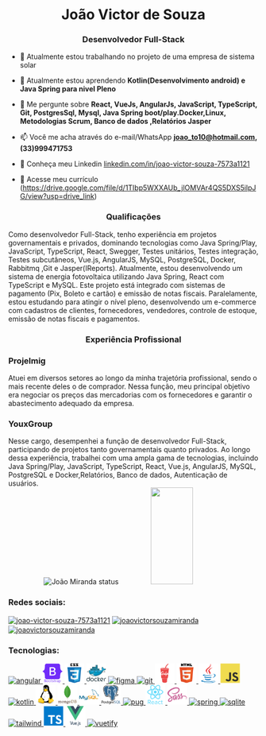 <h1 align="center">João Victor de Souza</h1>
<h3 align="center">Desenvolvedor Full-Stack</h3>

- 🔭 Atualmente estou trabalhando no projeto de uma empresa de sistema solar

- 🌱 Atualmente estou aprendendo **Kotlin(Desenvolvimento android) e Java Spring para nivel Pleno**

- 💬 Me pergunte sobre **React, VueJs, AngularJs, JavaScript, TypeScript, Git, PostgresSql, Mysql, Java Spring boot/play.Docker,Linux, Metodologias Scrum, Banco de dados ,Relatórios Jasper**

- 📫 Você me acha através do e-mail/WhatsApp **joao_to10@hotmail.com, (33)999471753**

- 📄 Conheça meu Linkedin [linkedin.com/in/joao-victor-souza-7573a1121](linkedin.com/in/joao-victor-souza-7573a1121)

- 📄 Acesse meu currículo (https://drive.google.com/file/d/1TIbp5WXXAUb_jlOMVAr4QS5DXS5ilpJG/view?usp=drive_link)

<h3 align="center">Qualificações</h3>
<div>
  <span>Como desenvolvedor Full-Stack, tenho experiência em projetos governamentais e
privados, dominando tecnologias como Java Spring/Play, JavaScript, TypeScript, React,
Swegger, Testes unitários, Testes integração, Testes subcutâneos, Vue.js, AngularJS,
MySQL, PostgreSQL, Docker, Rabbitmq ,Git e Jasper(IReports).</span>
  <span>Atualmente, estou desenvolvendo um sistema de energia fotovoltaica utilizando Java Spring, React com TypeScript e MySQL. Este projeto está integrado com sistemas de pagamento (Pix, Boleto e cartão) e emissão de notas fiscais. Paralelamente, estou estudando para atingir o nível pleno, desenvolvendo um e-commerce com cadastros de clientes, fornecedores, vendedores, controle de estoque, emissão de notas fiscais e pagamentos.</span>
</div>
<h3 align="center">Experiência Profissional</h3>
<div>
  <h3>Projelmig</h3>
  <span>Atuei em diversos setores ao longo da minha trajetória profissional, sendo o mais
recente deles o de comprador. Nessa função, meu principal objetivo era negociar os preços das
mercadorias com os fornecedores e garantir o abastecimento adequado da empresa.</span>
  <h3>YouxGroup</h3>
  <span>Nesse cargo, desempenhei a função de desenvolvedor Full-Stack,
participando de projetos tanto governamentais quanto privados. Ao longo dessa
experiência, trabalhei com uma ampla gama de tecnologias, incluindo Java
Spring/Play, JavaScript, TypeScript, React, Vue.js, AngularJS, MySQL, PostgreSQL e
Docker,Relatórios, Banco de dados, Autenticação de usuários.</span>
</div>
<div align="center">  
  <img width="49%" height="195px" src="https://github-readme-stats.vercel.app/api?username=joaoMirandaDev&show_icons=true&count_private=true&hide_border=true&title_color=58A6FF&icon_color=58A6FF&text_color=c9d1d9&bg_color=0d1117" alt="João Miranda status" /> 
  <img width="41%" height="195px" src="https://github-readme-stats.vercel.app/api/top-langs/?username=joaoMirandaDev&layout=compact&hide_border=true&title_color=58A6FF&text_color=58A6FF&bg_color=0d1117" />
</div>

<h3 align="left">Redes sociais:</h3>
<p align="left">
<a href="https://linkedin.com/in/joao-victor-souza-7573a1121" target="blank"><img align="center" src="https://raw.githubusercontent.com/rahuldkjain/github-profile-readme-generator/master/src/images/icons/Social/linked-in-alt.svg" alt="joao-victor-souza-7573a1121" height="30" width="40" /></a>
<a href="https://instagram.com/joaovictorsouzamiranda" target="blank"><img align="center" src="https://raw.githubusercontent.com/rahuldkjain/github-profile-readme-generator/master/src/images/icons/Social/instagram.svg" alt="joaovictorsouzamiranda" height="30" width="40" /></a>
  <a href="https://wa.me/5533999471753" target="blank"><img align="center" src="https://raw.githubusercontent.com/rahuldkjain/github-profile-readme-generator/master/src/images/icons/Social/whatsapp.svg" alt="joaovictorsouzamiranda" height="30" width="40" /></a>
</p>

<h3 align="left">Tecnologias:</h3>
<p align="left"> <a href="https://angular.io" target="_blank" rel="noreferrer"> <img src="https://angular.io/assets/images/logos/angular/angular.svg" alt="angular" width="40" height="40"/> </a> <a href="https://getbootstrap.com" target="_blank" rel="noreferrer"> <img src="https://raw.githubusercontent.com/devicons/devicon/master/icons/bootstrap/bootstrap-plain-wordmark.svg" alt="bootstrap" width="40" height="40"/> </a> <a href="https://www.w3schools.com/css/" target="_blank" rel="noreferrer"> <img src="https://raw.githubusercontent.com/devicons/devicon/master/icons/css3/css3-original-wordmark.svg" alt="css3" width="40" height="40"/> </a> <a href="https://www.docker.com/" target="_blank" rel="noreferrer"> <img src="https://raw.githubusercontent.com/devicons/devicon/master/icons/docker/docker-original-wordmark.svg" alt="docker" width="40" height="40"/> </a> <a href="https://www.figma.com/" target="_blank" rel="noreferrer"> <img src="https://www.vectorlogo.zone/logos/figma/figma-icon.svg" alt="figma" width="40" height="40"/> </a> <a href="https://git-scm.com/" target="_blank" rel="noreferrer"> <img src="https://www.vectorlogo.zone/logos/git-scm/git-scm-icon.svg" alt="git" width="40" height="40"/> </a> <a href="https://gulpjs.com" target="_blank" rel="noreferrer"> <img src="https://raw.githubusercontent.com/devicons/devicon/master/icons/gulp/gulp-plain.svg" alt="gulp" width="40" height="40"/> </a> <a href="https://www.w3.org/html/" target="_blank" rel="noreferrer"> <img src="https://raw.githubusercontent.com/devicons/devicon/master/icons/html5/html5-original-wordmark.svg" alt="html5" width="40" height="40"/> </a> <a href="https://www.java.com" target="_blank" rel="noreferrer"> <img src="https://raw.githubusercontent.com/devicons/devicon/master/icons/java/java-original.svg" alt="java" width="40" height="40"/> </a> <a href="https://developer.mozilla.org/en-US/docs/Web/JavaScript" target="_blank" rel="noreferrer"> <img src="https://raw.githubusercontent.com/devicons/devicon/master/icons/javascript/javascript-original.svg" alt="javascript" width="40" height="40"/> </a> <a href="https://kotlinlang.org" target="_blank" rel="noreferrer"> <img src="https://www.vectorlogo.zone/logos/kotlinlang/kotlinlang-icon.svg" alt="kotlin" width="40" height="40"/> </a> <a href="https://www.linux.org/" target="_blank" rel="noreferrer"> <img src="https://raw.githubusercontent.com/devicons/devicon/master/icons/linux/linux-original.svg" alt="linux" width="40" height="40"/> </a> <a href="https://www.mongodb.com/" target="_blank" rel="noreferrer"> <img src="https://raw.githubusercontent.com/devicons/devicon/master/icons/mongodb/mongodb-original-wordmark.svg" alt="mongodb" width="40" height="40"/> </a> <a href="https://www.mysql.com/" target="_blank" rel="noreferrer"> <img src="https://raw.githubusercontent.com/devicons/devicon/master/icons/mysql/mysql-original-wordmark.svg" alt="mysql" width="40" height="40"/> </a> <a href="https://www.postgresql.org" target="_blank" rel="noreferrer"> <img src="https://raw.githubusercontent.com/devicons/devicon/master/icons/postgresql/postgresql-original-wordmark.svg" alt="postgresql" width="40" height="40"/> </a> <a href="https://pugjs.org" target="_blank" rel="noreferrer"> <img src="https://cdn.worldvectorlogo.com/logos/pug.svg" alt="pug" width="40" height="40"/> </a> <a href="https://reactjs.org/" target="_blank" rel="noreferrer"> <img src="https://raw.githubusercontent.com/devicons/devicon/master/icons/react/react-original-wordmark.svg" alt="react" width="40" height="40"/> </a> <a href="https://sass-lang.com" target="_blank" rel="noreferrer"> <img src="https://raw.githubusercontent.com/devicons/devicon/master/icons/sass/sass-original.svg" alt="sass" width="40" height="40"/> </a> <a href="https://spring.io/" target="_blank" rel="noreferrer"> <img src="https://www.vectorlogo.zone/logos/springio/springio-icon.svg" alt="spring" width="40" height="40"/> </a> <a href="https://www.sqlite.org/" target="_blank" rel="noreferrer"> <img src="https://www.vectorlogo.zone/logos/sqlite/sqlite-icon.svg" alt="sqlite" width="40" height="40"/> </a> <a href="https://tailwindcss.com/" target="_blank" rel="noreferrer"> <img src="https://www.vectorlogo.zone/logos/tailwindcss/tailwindcss-icon.svg" alt="tailwind" width="40" height="40"/> </a> <a href="https://www.typescriptlang.org/" target="_blank" rel="noreferrer"> <img src="https://raw.githubusercontent.com/devicons/devicon/master/icons/typescript/typescript-original.svg" alt="typescript" width="40" height="40"/> </a> <a href="https://vuejs.org/" target="_blank" rel="noreferrer"> <img src="https://raw.githubusercontent.com/devicons/devicon/master/icons/vuejs/vuejs-original-wordmark.svg" alt="vuejs" width="40" height="40"/> </a> <a href="https://vuetifyjs.com/en/" target="_blank" rel="noreferrer"> <img src="https://bestofjs.org/logos/vuetify.svg" alt="vuetify" width="40" height="40"/> </a> </p>
